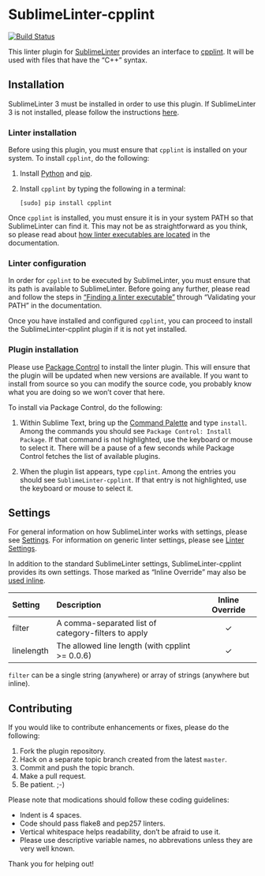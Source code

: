SublimeLinter-cpplint
=========================

[![Build Status](https://travis-ci.org/SublimeLinter/SublimeLinter-cpplint.svg?branch=master)](https://travis-ci.org/SublimeLinter/SublimeLinter-cpplint)

This linter plugin for [SublimeLinter][docs] provides an interface to [cpplint](https://pypi.python.org/pypi/cpplint). It will be used with files that have the “C++” syntax.

## Installation
SublimeLinter 3 must be installed in order to use this plugin. If SublimeLinter 3 is not installed, please follow the instructions [here][installation].

### Linter installation
Before using this plugin, you must ensure that `cpplint` is installed on your system. To install `cpplint`, do the following:

1. Install [Python](http://python.org/download/) and [pip](http://www.pip-installer.org/en/latest/installing.html).

1. Install `cpplint` by typing the following in a terminal:
   ```
   [sudo] pip install cpplint
   ```

Once `cpplint` is installed, you must ensure it is in your system PATH so that SublimeLinter can find it. This may not be as straightforward as you think, so please read about [how linter executables are located][locating-executables] in the documentation.

### Linter configuration
In order for `cpplint` to be executed by SublimeLinter, you must ensure that its path is available to SublimeLinter. Before going any further, please read and follow the steps in [“Finding a linter executable”](http://sublimelinter.readthedocs.org/en/latest/troubleshooting.html#finding-a-linter-executable) through “Validating your PATH” in the documentation.

Once you have installed and configured `cpplint`, you can proceed to install the SublimeLinter-cpplint plugin if it is not yet installed.

### Plugin installation
Please use [Package Control][pc] to install the linter plugin. This will ensure that the plugin will be updated when new versions are available. If you want to install from source so you can modify the source code, you probably know what you are doing so we won’t cover that here.

To install via Package Control, do the following:

1. Within Sublime Text, bring up the [Command Palette][cmd] and type `install`. Among the commands you should see `Package Control: Install Package`. If that command is not highlighted, use the keyboard or mouse to select it. There will be a pause of a few seconds while Package Control fetches the list of available plugins.

1. When the plugin list appears, type `cpplint`. Among the entries you should see `SublimeLinter-cpplint`. If that entry is not highlighted, use the keyboard or mouse to select it.

## Settings
For general information on how SublimeLinter works with settings, please see [Settings][settings]. For information on generic linter settings, please see [Linter Settings][linter-settings].

In addition to the standard SublimeLinter settings, SublimeLinter-cpplint provides its own settings. Those marked as “Inline Override” may also be [used inline][inline-settings].

|Setting|Description|Inline Override|
|:------|:----------|:-------------:|
|filter|A comma-separated list of category-filters to apply|&#10003;|
|linelength|The allowed line length (with cpplint >= 0.0.6)|&#10003;|

``filter`` can be a single string (anywhere) or array of strings (anywhere but inline).

## Contributing
If you would like to contribute enhancements or fixes, please do the following:

1. Fork the plugin repository.
1. Hack on a separate topic branch created from the latest `master`.
1. Commit and push the topic branch.
1. Make a pull request.
1. Be patient.  ;-)

Please note that modications should follow these coding guidelines:

- Indent is 4 spaces.
- Code should pass flake8 and pep257 linters.
- Vertical whitespace helps readability, don’t be afraid to use it.
- Please use descriptive variable names, no abbrevations unless they are very well known.

Thank you for helping out!

[docs]: http://sublimelinter.readthedocs.org
[installation]: http://sublimelinter.readthedocs.org/en/latest/installation.html
[locating-executables]: http://sublimelinter.readthedocs.org/en/latest/usage.html#how-linter-executables-are-located
[pc]: https://sublime.wbond.net/installation
[cmd]: http://docs.sublimetext.info/en/sublime-text-3/extensibility/command_palette.html
[settings]: http://sublimelinter.readthedocs.org/en/latest/settings.html
[linter-settings]: http://sublimelinter.readthedocs.org/en/latest/linter_settings.html
[inline-settings]: http://sublimelinter.readthedocs.org/en/latest/settings.html#inline-settings
